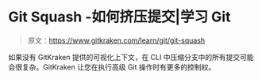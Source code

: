 # Git Squash -如何挤压提交|学习 Git

> 原文：<https://www.gitkraken.com/learn/git/git-squash>

如果没有 GitKraken 提供的可视化上下文，在 CLI 中压缩分支中的所有提交可能会很复杂。GitKraken 让您在执行高级 Git 操作时有更多的控制权。